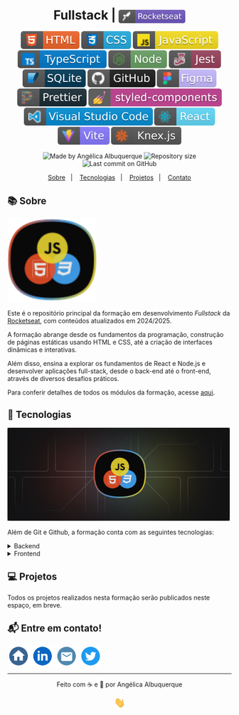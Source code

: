﻿<h1 align="center">
  Fullstack | <img alt="badge rocketseat" align="center" src="https://raw.githubusercontent.com/angelicaalbuquerque/badges-and-icons/f96545c39b9ff34534ee166d78e4bcef00de3928/badges/rocketseat.svg" width="150px;">
</h1>

<p align="center">
  <img alt="badge html" src="https://raw.githubusercontent.com/angelicaalbuquerque/badges-and-icons/f96545c39b9ff34534ee166d78e4bcef00de3928/badges/html.svg">
  <img alt="badge css" src="https://raw.githubusercontent.com/angelicaalbuquerque/badges-and-icons/f96545c39b9ff34534ee166d78e4bcef00de3928/badges/css.svg">
  <img alt="badge javascript" src="https://raw.githubusercontent.com/angelicaalbuquerque/badges-and-icons/d369e43d97e48a84cda8328adbd77b1ba280ebbf/badges/javascript.svg">
  <img alt="badge typescript" src="https://raw.githubusercontent.com/angelicaalbuquerque/badges-and-icons/main/badges/typescript.svg">
  <img alt="badge node" src="https://raw.githubusercontent.com/angelicaalbuquerque/badges-and-icons/871e146d6758e9e2ea5a4d72460badf62c91b79e/badges/node.svg">
  <img alt="badge jest" src="https://raw.githubusercontent.com/angelicaalbuquerque/badges-and-icons/871e146d6758e9e2ea5a4d72460badf62c91b79e/badges/jest.svg">
  <img alt="badge sqlite" src="https://raw.githubusercontent.com/angelicaalbuquerque/badges-and-icons/main/badges/sqlite.svg">
  <img alt="badge github" src="https://raw.githubusercontent.com/angelicaalbuquerque/badges-and-icons/9e4d919f31227382adee08274852a8b8bd308a86/badges/github.svg">
  <img alt="badge figma" src="https://raw.githubusercontent.com/angelicaalbuquerque/badges-and-icons/main/badges/figma.svg">
  <img alt="badge prettier" src="https://raw.githubusercontent.com/angelicaalbuquerque/badges-and-icons/3da3bd57de686710acb6eeca42e53d3b6327cfaf/badges/prettier-2.svg">
  <img alt="badge styled-components" src="https://raw.githubusercontent.com/angelicaalbuquerque/badges-and-icons/8fa82d31ab106319d191282263aaddd33405ec06/badges/styled-components.svg">
  <img alt="badge vscode" src="https://raw.githubusercontent.com/angelicaalbuquerque/badges-and-icons/f96545c39b9ff34534ee166d78e4bcef00de3928/badges/visual-studio-code.svg">
  <img alt="badge react" src="https://raw.githubusercontent.com/angelicaalbuquerque/badges-and-icons/main/badges/react.svg">
  <img alt="badge Vite" src="https://raw.githubusercontent.com/angelicaalbuquerque/badges-and-icons/9e4d919f31227382adee08274852a8b8bd308a86/badges/vitejs.svg">
  <img alt="badge knex" src="https://raw.githubusercontent.com/angelicaalbuquerque/badges-and-icons/main/badges/knexjs.svg">
</p>

<p align="center">
  <img alt="Made by Angélica Albuquerque" src="https://img.shields.io/badge/made%20by-Angélica Albuquerque-%20?color=cf4622">
  <img alt="Repository size" src="https://img.shields.io/github/repo-size/angelicaalbuquerque/fullstack_rocketseat?color=cf4622">
  <img alt="Last commit on GitHub" src="https://img.shields.io/github/last-commit/angelicaalbuquerque/fullstack_rocketseat?color=cf4622">
</p>

<p align="center">
  <a href="#-Sobre">Sobre</a>&nbsp;&nbsp;&nbsp;|&nbsp;&nbsp;&nbsp;
  <a href="#-Tecnologias">Tecnologias</a>&nbsp;&nbsp;&nbsp;|&nbsp;&nbsp;&nbsp;
  <a href="#-Projetos">Projetos</a>&nbsp;&nbsp;&nbsp;|&nbsp;&nbsp;&nbsp;
  <a href="#-Entre-em-contato">Contato</a>
</p>

## 📚 Sobre

<div align="left">
    <img src=".github/fullstack-logo.svg" width="200"/>
</div>

Este é o repositório principal da formação em desenvolvimento _Fullstack_ da <a href="https://rocketseat.com.br/" target="_blank">Rocketseat</a>, com conteúdos atualizados em 2024/2025.

A formação abrange desde os fundamentos da programação, construção de páginas estáticas usando HTML e CSS, até a criação de interfaces dinâmicas e interativas.

Além disso, ensina a explorar os fundamentos de React e Node.js e desenvolver aplicações full-stack, desde o back-end até o front-end, através de diversos desafios práticos.

Para conferir detalhes de todos os módulos da formação, acesse [aqui](https://www.rocketseat.com.br/formacao/fullstack).

## 🚀 Tecnologias

<div align="left">
    <img src=".github/rocketseat-html-css-js.svg" width="500"/>
</div>

Além de Git e Github, a formação conta com as seguintes tecnologias:

<details>
  <summary>Backend</summary>

- [Node.js](https://nodejs.org/)
- [Express](https://expressjs.com/)
- [Typescript](https://www.typescriptlang.org/)
- [Cors](https://www.npmjs.com/package/cors)
- [SQLite](https://www.sqlite.org/index.html)
- [KnexJS](http://knexjs.org/)
- [ESLint](https://eslint.org/)
- [Prettier](https://prettier.io/)
- [VS Code](https://code.visualstudio.com/)
- [Netlify](https://www.netlify.com/)
- [Render](https://render.com/)
- [Jest](https://jestjs.io/pt-BR/)
</details>

<details>
  <summary>Frontend</summary>

- [HTML](https://developer.mozilla.org/pt-BR/docs/Web/HTML)
- [CSS](https://developer.mozilla.org/pt-BR/docs/Web/CSS)
- [Javascript](https://developer.mozilla.org/pt-BR/docs/Web/JavaScript)
- [Typescript](https://www.typescriptlang.org/)
- [Vite](https://vitejs.dev/)
- [React](https://pt-br.reactjs.org/)
- [styled-components](https://styled-components.com/)
- [ESLint](https://eslint.org/)
- [Prettier](https://prettier.io/)
- [VS Code](https://code.visualstudio.com/)

</details>

## 💻 Projetos

Todos os projetos realizados nesta formação serão publicados neste espaço, em breve.

## 📬 Entre em contato!

<p align="left">
    <a href="https://www.frontangie.dev/" target="blank" style="text-decoration: none; color: unset;">
    <img align="center" src="https://raw.githubusercontent.com/angelicaalbuquerque/badges-and-icons/main/icons/circle/portfolio.svg" alt="frontangie.dev" height="50" width="50" />
  </a>
  <a href="https://linkedin.com/in/angelica-albuquerque/" target="blank" style="text-decoration: none; color: unset;">
    <img align="center" src="https://raw.githubusercontent.com/angelicaalbuquerque/badges-and-icons/main/icons/circle/linkedin.svg" alt="Linkedin" height="50" width="50" />
  </a>
  <a href="mailto:hi@frontangie.dev" target="blank" style="text-decoration: none;">
    <img align="center" src="https://raw.githubusercontent.com/angelicaalbuquerque/badges-and-icons/main/icons/circle/email.svg" alt="Email" height="50" width="50" />
  </a>
  <a href="https://twitter.com/frontangie" target="blank" style="text-decoration: none;">
    <img align="center" src="https://raw.githubusercontent.com/angelicaalbuquerque/badges-and-icons/main/icons/circle/twitter.svg" alt="Twitter" height="50" width="50" />
    </a>
</p>

---

<p align="center">
Feito com ☕ e 🖤 por Angélica Albuquerque
</p>

<p align="center">
<img src="https://raw.githubusercontent.com/angelicaalbuquerque/badges-and-icons/main/gif/hi.gif" width="25px" height="25px"> 
</p>
